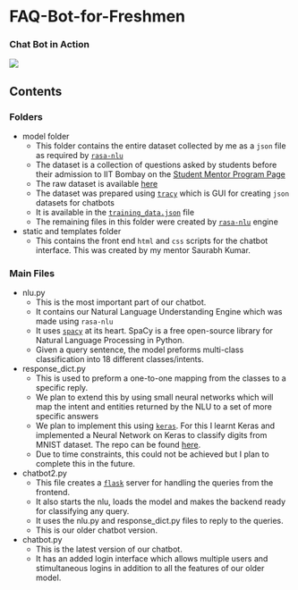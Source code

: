 # FAQ-Bot-for-Freshmen

### Chat Bot in Action
![](https://github.com/soumyac1999/FAQ-Bot-for-Freshmen/blob/master/FAQ.png)

## Contents

### Folders
- model folder
  - This folder contains the entire dataset collected by me as a `json` file as required by [`rasa-nlu`](https://nlu.rasa.com/index.html)
  - The dataset is a collection of questions asked by students before their admission to IIT Bombay on the [Student Mentor Program Page](http://smp.iitb.ac.in/)
  - The raw dataset is available [here](https://docs.google.com/document/d/1iW_m7Jtr_J4rVu5qPWgf0IAIep7-Q23b6jtW4mwQLy8/edit?usp=sharing)
  - The dataset was prepared using [`tracy`](https://yuukanoo.github.io/tracy/#/agents) which is GUI for creating `json` datasets for chatbots
  - It is available in the [`training_data.json`](https://github.com/soumyac1999/SoC_2018-FAQ_Bot_for_Freshmen/blob/master/model/training_data.json) file
  - The remaining files in this folder were created by [`rasa-nlu`](https://nlu.rasa.com/index.html) engine
- static and templates folder
  - This contains the front end `html` and `css` scripts for the chatbot interface. This was created by my mentor Saurabh Kumar.
  
### Main Files
- nlu.py
  - This is the most important part of our chatbot.
  - It contains our Natural Language Understanding Engine which was made using `rasa-nlu`
  - It uses [`spacy`](https://spacy.io/) at its heart. SpaCy is a free open-source library for Natural Language Processing in Python.
  - Given a query sentence, the model preforms multi-class classification into 18 different classes/intents.
- response_dict.py
  - This is used to preform a one-to-one mapping from the classes to a specific reply.
  - We plan to extend this by using small neural networks which will map the intent and entities returned by the NLU to a set of more specific answers
  - We plan to implement this using [`keras`](https://keras.io/). For this I learnt Keras and implemented a Neural Network on Keras to classify digits from MNIST dataset. The repo can be found [here](https://github.com/soumyac1999/keras-mnist-nn).
  - Due to time constraints, this could not be achieved but I plan to complete this in the future.
- chatbot2.py
  - This file creates a [`flask`](http://flask.pocoo.org/) server for handling the queries from the frontend.
  - It also starts the nlu, loads the model and makes the backend ready for classifying any query.
  - It uses the nlu.py and response_dict.py files to reply to the queries.
  - This is our older chatbot version.
- chatbot.py
  - This is the latest version of our chatbot.
  - It has an added login interface which allows multiple users and stimultaneous logins in addition to all the features of our older model. 
